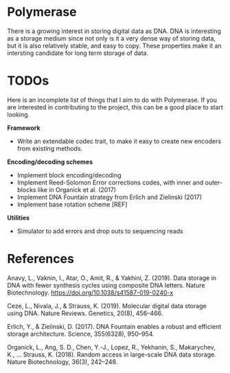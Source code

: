 # Polymerase

There is a growing interest in storing digital data as DNA. DNA is interesting as a
storage medium since not only is it a very dense way of storing data, but it is
also relatively stable, and easy to copy. These properties make it an intersting
candidate for long term storage of data.

# TODOs

Here is an incomplete list of things that I aim to do with Polymerase. If you are
interested in contributing to the project, this can be a good place to start looking.

**Framework**

- Write an extendable codec trait, to make it easy to create new encoders from
  existing methods.

**Encoding/decoding schemes**

- Implement block encoding/decoding
- Implement Reed-Solomon Error corrections codes, with inner and outer-blocks like in Organick et al. (2017)
- Implement DNA Fountain strategy from Erlich and Zielinski (2017)
- Implement base rotation scheme [REF]

**Utilities**

- Simulator to add errors and drop outs to sequencing reads

# References

Anavy, L., Vaknin, I., Atar, O., Amit, R., & Yakhini, Z. (2019). Data storage in DNA with fewer synthesis cycles using composite DNA letters. Nature Biotechnology. https://doi.org/10.1038/s41587-019-0240-x

Ceze, L., Nivala, J., & Strauss, K. (2019). Molecular digital data storage using DNA. Nature Reviews. Genetics, 20(8), 456–466.

Erlich, Y., & Zielinski, D. (2017). DNA Fountain enables a robust and efficient storage architecture. Science, 355(6328), 950–954.

Organick, L., Ang, S. D., Chen, Y.-J., Lopez, R., Yekhanin, S., Makarychev, K., … Strauss, K. (2018). Random access in large-scale DNA data storage. Nature Biotechnology, 36(3), 242–248.
